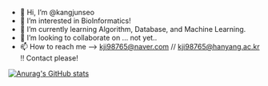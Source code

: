 - 👋 Hi, I’m @kangjunseo
- 👀 I’m interested in BioInformatics!
- 🌱 I’m currently learning Algorithm, Database, and Machine Learning.
- 💞️ I’m looking to collaborate on ... not yet..
- 📫 How to reach me --> kji98765@naver.com // kji98765@hanyang.ac.kr !! Contact please!

<!---
kangjunseo/kangjunseo is a ✨ special ✨ repository because its `README.md` (this file) appears on your GitHub profile.
You can click the Preview link to take a look at your changes.
--->
[![Anurag's GitHub stats](https://github-readme-stats.vercel.app/api?username=kangjunseo)](https://github.com/anuraghazra/github-readme-stats)
